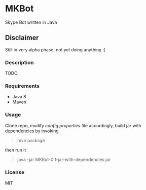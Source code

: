 MKBot
===
Skype Bot written in Java

Disclaimer
---
Still in very alpha phase, not yet doing anything :)

### Description

TODO

### Requirements
* Java 8
* Maven

### Usage
Clone repo, modify *config.properties* file accordingly, build jar with dependencies by invoking

> mvn package
 
then run it

> java -jar MKBot-0.1-jar-with-dependencies.jar 

### License
MIT